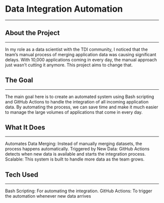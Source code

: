 # Data Integration Automation
---

## About the Project
---

In my role as a data scientist with the TDI community, I noticed that the team’s manual process of merging application data was causing significant delays. With 10,000 applications coming in every day, the manual approach just wasn’t cutting it anymore. This project aims to change that.

## The Goal
---

The main goal here is to create an automated system using Bash scripting and GitHub Actions to handle the integration of all incoming application data. By automating the process, we can save time and make it much easier to manage the large volumes of applications that come in every day.

## What It Does
---

Automates Data Merging: Instead of manually merging datasets, the process happens automatically.
Triggered by New Data: GitHub Actions detects when new data is available and starts the integration process.
Scalable: This system is built to handle more data as the team grows.

## Tech Used
---

Bash Scripting: For automating the integration.
GitHub Actions: To trigger the automation whenever new data arrives